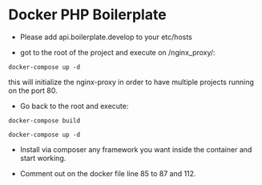 # Docker PHP Boilerplate

* Please add api.boilerplate.develop to your etc/hosts

* got to the root of the project and execute on /nginx_proxy/:
```$bash
docker-compose up -d
```

this will initialize the nginx-proxy in order to have multiple projects
running on the port 80.

* Go back to the root and execute:
```$bash
docker-compose build

docker-compose up -d
```

* Install via composer any framework you want inside the container and start working.

* Comment out on the docker file line 85 to 87 and 112.

